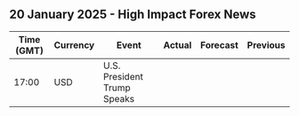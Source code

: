 ## 20 January 2025 - High Impact Forex News

| Time (GMT) | Currency | Event | Actual | Forecast | Previous |
|------|----------|-------|--------|----------|----------|
| 17:00 | USD | U.S. President Trump Speaks |  |  |  |
